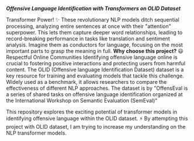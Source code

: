 ***Offensive Language Identification with Transformers on OLID Dataset***

Transformer Power! ✨ These revolutionary NLP models ditch sequential processing, analyzing entire sentences at once with their "attention" superpower. This lets them capture deeper word relationships, leading to record-breaking performance in tasks like translation and sentiment analysis. Imagine them as conductors for language, focusing on the most important parts to grasp the meaning in full.
**Why choose this project?** 😃
Respectful Online Communities  Identifying offensive language online is crucial to fostering positive interactions and protecting users from harmful content. The OLID (Offensive language Identification Dataset) dataset is a key resource for training and evaluating models that tackle this challenge. Widely used as a benchmark, it allows researchers to compare the effectiveness of different NLP approaches. The dataset is by "OffensEval is a series of shared tasks on offensive language identification organized at the International Workshop on Semantic Evaluation (SemEval)"

This repository explores the exciting potential of transformer models in identifying offensive language within the OLID dataset. ⚡️ By attempting this project with OLID dataset, I am trying to increase my understanding on the NLP transformer models.
